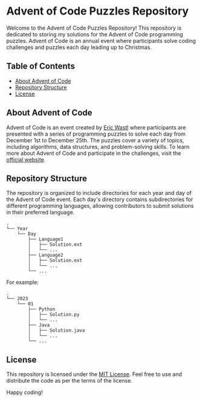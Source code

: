 # Advent of Code Puzzles Repository

Welcome to the Advent of Code Puzzles Repository! This repository is dedicated to storing my solutions for the Advent of Code programming puzzles. Advent of Code is an annual event where participants solve coding challenges and puzzles each day leading up to Christmas.

## Table of Contents

- [About Advent of Code](#about-advent-of-code)
- [Repository Structure](#repository-structure)
- [License](#license)

## About Advent of Code

Advent of Code is an event created by [Eric Wastl](https://github.com/topaz) where participants are presented with a series of programming puzzles to solve each day from December 1st to December 25th. The puzzles cover a variety of topics, including algorithms, data structures, and problem-solving skills. To learn more about Advent of Code and participate in the challenges, visit the [official website](https://adventofcode.com/).

## Repository Structure

The repository is organized to include directories for each year and day of the Advent of Code event. Each day's directory contains subdirectories for different programming languages, allowing contributors to submit solutions in their preferred language.

```
.
└── Year
    └── Day
        ├── Language1
        │   ├── Solution.ext
        │   └── ...
        ├── Language2
        │   ├── Solution.ext
        │   └── ...
        └── ...
```

For example:

```
.
└── 2023
    └── 01
        ├── Python
        │   ├── Solution.py
        │   └── ...
        ├── Java
        │   ├── Solution.java
        │   └── ...
        └── ...
```

## License

This repository is licensed under the [MIT License](LICENSE.md). Feel free to use and distribute the code as per the terms of the license.

Happy coding!
